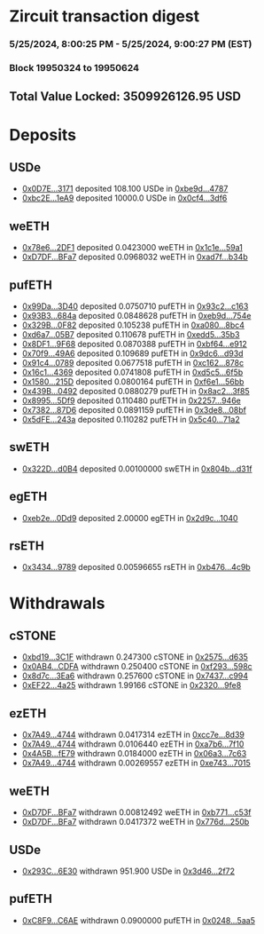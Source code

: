 # Zircuit transaction digest
### 5/25/2024, 8:00:25 PM - 5/25/2024, 9:00:27 PM (EST)
### Block 19950324 to 19950624

## Total Value Locked: 3509926126.95 USD

# Deposits
## USDe
- [0x0D7E...3171](https://etherscan.io/address/0x0D7Eb18248Eac87A89a137063eA21181797a3171) deposited 108.100 USDe in [0xbe9d...4787](https://etherscan.io/tx/0x0D7Eb18248Eac87A89a137063eA21181797a3171)
- [0xbc2E...1eA9](https://etherscan.io/address/0xbc2E07a461ef6194545c4BBAd0e3F64679331eA9) deposited 10000.0 USDe in [0x0cf4...3df6](https://etherscan.io/tx/0xbc2E07a461ef6194545c4BBAd0e3F64679331eA9)
## weETH
- [0x78e6...2DF1](https://etherscan.io/address/0x78e614be5a4A150e97f284Fc7d2f52356CD82DF1) deposited 0.0423000 weETH in [0x1c1e...59a1](https://etherscan.io/tx/0x78e614be5a4A150e97f284Fc7d2f52356CD82DF1)
- [0xD7DF...BFa7](https://etherscan.io/address/0xD7DF7E085214743530afF339aFC420c7c720BFa7) deposited 0.0968032 weETH in [0xad7f...b34b](https://etherscan.io/tx/0xD7DF7E085214743530afF339aFC420c7c720BFa7)
## pufETH
- [0x99Da...3D40](https://etherscan.io/address/0x99DaC16e1bF340A1d47B9375F962C935B9Db3D40) deposited 0.0750710 pufETH in [0x93c2...c163](https://etherscan.io/tx/0x99DaC16e1bF340A1d47B9375F962C935B9Db3D40)
- [0x93B3...684a](https://etherscan.io/address/0x93B319Fc25A22C3277Ad96DCdc1A26f92cF3684a) deposited 0.0848628 pufETH in [0xeb9d...754e](https://etherscan.io/tx/0x93B319Fc25A22C3277Ad96DCdc1A26f92cF3684a)
- [0x329B...0F82](https://etherscan.io/address/0x329B355b6133579831E98E784731259280Da0F82) deposited 0.105238 pufETH in [0xa080...8bc4](https://etherscan.io/tx/0x329B355b6133579831E98E784731259280Da0F82)
- [0xd6a7...05B7](https://etherscan.io/address/0xd6a7CA2b094fc0E77Ce5d1d20f2ec260d7b305B7) deposited 0.110678 pufETH in [0xedd5...35b3](https://etherscan.io/tx/0xd6a7CA2b094fc0E77Ce5d1d20f2ec260d7b305B7)
- [0x8DF1...9F68](https://etherscan.io/address/0x8DF1455A69Ab066438b63Fe44A767E344b8f9F68) deposited 0.0870388 pufETH in [0xbf64...e912](https://etherscan.io/tx/0x8DF1455A69Ab066438b63Fe44A767E344b8f9F68)
- [0x70f9...49A6](https://etherscan.io/address/0x70f9A868fCE9007865CBf8f355010145016A49A6) deposited 0.109689 pufETH in [0x9dc6...d93d](https://etherscan.io/tx/0x70f9A868fCE9007865CBf8f355010145016A49A6)
- [0x91c4...0789](https://etherscan.io/address/0x91c433A504238B6a269e20f1545ac21e7Ce30789) deposited 0.0677518 pufETH in [0xc162...878c](https://etherscan.io/tx/0x91c433A504238B6a269e20f1545ac21e7Ce30789)
- [0x16c1...4369](https://etherscan.io/address/0x16c11b26f54a3ae8bA46a5aE9105Ff9bD56A4369) deposited 0.0741808 pufETH in [0xd5c5...6f5b](https://etherscan.io/tx/0x16c11b26f54a3ae8bA46a5aE9105Ff9bD56A4369)
- [0x1580...215D](https://etherscan.io/address/0x158012B0cbDBf5Da5CD6F3b363Fc95a1f363215D) deposited 0.0800164 pufETH in [0xf6e1...56bb](https://etherscan.io/tx/0x158012B0cbDBf5Da5CD6F3b363Fc95a1f363215D)
- [0x439B...0492](https://etherscan.io/address/0x439B77cD05c819bD3DA4B8985182b4a559000492) deposited 0.0880279 pufETH in [0x8ac2...3f85](https://etherscan.io/tx/0x439B77cD05c819bD3DA4B8985182b4a559000492)
- [0x8995...5Df9](https://etherscan.io/address/0x89953d84f9E2889113F0fe29Efd590fBc7ea5Df9) deposited 0.110480 pufETH in [0x2257...946e](https://etherscan.io/tx/0x89953d84f9E2889113F0fe29Efd590fBc7ea5Df9)
- [0x7382...87D6](https://etherscan.io/address/0x7382B51041422390d227c4CEAA03a0BB08C287D6) deposited 0.0891159 pufETH in [0x3de8...08bf](https://etherscan.io/tx/0x7382B51041422390d227c4CEAA03a0BB08C287D6)
- [0x5dFE...243a](https://etherscan.io/address/0x5dFE89BB669607f80911e848a95c11a0d6f8243a) deposited 0.110282 pufETH in [0x5c40...71a2](https://etherscan.io/tx/0x5dFE89BB669607f80911e848a95c11a0d6f8243a)
## swETH
- [0x322D...d0B4](https://etherscan.io/address/0x322D0CeBa93fDe3097ABa93BD85A48429987d0B4) deposited 0.00100000 swETH in [0x804b...d31f](https://etherscan.io/tx/0x322D0CeBa93fDe3097ABa93BD85A48429987d0B4)
## egETH
- [0xeb2e...0Dd9](https://etherscan.io/address/0xeb2eD7645147C2113CE854844119076111370Dd9) deposited 2.00000 egETH in [0x2d9c...1040](https://etherscan.io/tx/0xeb2eD7645147C2113CE854844119076111370Dd9)
## rsETH
- [0x3434...9789](https://etherscan.io/address/0x34349c5569e7B846c3558961552D2202760A9789) deposited 0.00596655 rsETH in [0xb476...4c9b](https://etherscan.io/tx/0x34349c5569e7B846c3558961552D2202760A9789)
# Withdrawals
## cSTONE
- [0xbd19...3C1F](https://etherscan.io/address/0xbd19b91933342e8B8f8EDC8799029d8D8f4F3C1F) withdrawn 0.247300 cSTONE in [0x2575...d635](https://etherscan.io/tx/0xbd19b91933342e8B8f8EDC8799029d8D8f4F3C1F)
- [0x0AB4...CDFA](https://etherscan.io/address/0x0AB4c4cFAdD82Bb30732E966b5CA61836b43CDFA) withdrawn 0.250400 cSTONE in [0xf293...598c](https://etherscan.io/tx/0x0AB4c4cFAdD82Bb30732E966b5CA61836b43CDFA)
- [0x8d7c...3Ea6](https://etherscan.io/address/0x8d7c4FAe4cfCD05376DE19b2B73a18FbD1203Ea6) withdrawn 0.257600 cSTONE in [0x7437...c994](https://etherscan.io/tx/0x8d7c4FAe4cfCD05376DE19b2B73a18FbD1203Ea6)
- [0xEF22...4a25](https://etherscan.io/address/0xEF22d4235AA03bFfA3f52f27EdB09D62bB204a25) withdrawn 1.99166 cSTONE in [0x2320...9fe8](https://etherscan.io/tx/0xEF22d4235AA03bFfA3f52f27EdB09D62bB204a25)
## ezETH
- [0x7A49...4744](https://etherscan.io/address/0x7A493Be5c2ce014cD049Bf178a1ac0Db1B434744) withdrawn 0.0417314 ezETH in [0xcc7e...8d39](https://etherscan.io/tx/0x7A493Be5c2ce014cD049Bf178a1ac0Db1B434744)
- [0x7A49...4744](https://etherscan.io/address/0x7A493Be5c2ce014cD049Bf178a1ac0Db1B434744) withdrawn 0.0106440 ezETH in [0xa7b6...7f10](https://etherscan.io/tx/0x7A493Be5c2ce014cD049Bf178a1ac0Db1B434744)
- [0x4A5B...fE79](https://etherscan.io/address/0x4A5B75e346951ffbeb263455510dF8fc5811fE79) withdrawn 0.0184000 ezETH in [0x06a3...7c63](https://etherscan.io/tx/0x4A5B75e346951ffbeb263455510dF8fc5811fE79)
- [0x7A49...4744](https://etherscan.io/address/0x7A493Be5c2ce014cD049Bf178a1ac0Db1B434744) withdrawn 0.00269557 ezETH in [0xe743...7015](https://etherscan.io/tx/0x7A493Be5c2ce014cD049Bf178a1ac0Db1B434744)
## weETH
- [0xD7DF...BFa7](https://etherscan.io/address/0xD7DF7E085214743530afF339aFC420c7c720BFa7) withdrawn 0.00812492 weETH in [0xb771...c53f](https://etherscan.io/tx/0xD7DF7E085214743530afF339aFC420c7c720BFa7)
- [0xD7DF...BFa7](https://etherscan.io/address/0xD7DF7E085214743530afF339aFC420c7c720BFa7) withdrawn 0.0417372 weETH in [0x776d...250b](https://etherscan.io/tx/0xD7DF7E085214743530afF339aFC420c7c720BFa7)
## USDe
- [0x293C...6E30](https://etherscan.io/address/0x293C6937D8D82e05B01335F7B33FBA0c8e256E30) withdrawn 951.900 USDe in [0x3d46...2f72](https://etherscan.io/tx/0x293C6937D8D82e05B01335F7B33FBA0c8e256E30)
## pufETH
- [0xC8F9...C6AE](https://etherscan.io/address/0xC8F9834cd14B3c9b1151FE34c0450A1888ceC6AE) withdrawn 0.0900000 pufETH in [0x0248...5aa5](https://etherscan.io/tx/0xC8F9834cd14B3c9b1151FE34c0450A1888ceC6AE)

